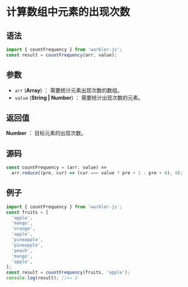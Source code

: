 # 计算数组中元素的出现次数

## 语法

```js
import { countFrequency } from 'warbler-js';
const result = countFrequency(arr, value);
```

## 参数

- `arr` (**Array**) ： 需要统计元素出现次数的数组。
- `value` (**String | Number**) ： 需要统计出现次数的元素。

## 返回值

**Number** ： 目标元素的出现次数。

## 源码

```js
const countFrequency = (arr, value) =>
  arr.reduce((pre, cur) => (cur === value ? pre + 1 : pre + 0), 0);
```

## 例子

```js
import { countFrequency } from 'warbler-js';
const fruits = [
  'apple',
  'mango',
  'orange',
  'apple',
  'pineapple',
  'pineapple',
  'peach',
  'mango',
  'apple',
];
const result = countFrequency(fruits, 'apple');
console.log(result); //=> 3
```
